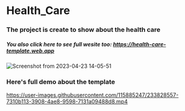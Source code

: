 # Health_Care
### The project is create to show about the health care

##### You also click here to see full wesite too: https://health-care-template.web.app

![Screenshot from 2023-04-23 14-05-51](https://user-images.githubusercontent.com/115885247/233828398-d9c0c9e2-0152-44fc-91cd-7436e3a53501.png)

### Here's full demo about the template


https://user-images.githubusercontent.com/115885247/233828557-7310b113-3908-4ae8-9598-7131a09488d8.mp4

